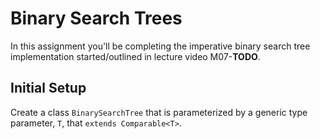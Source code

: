 # Binary Search Trees

In this assignment you'll be completing the imperative binary search tree implementation started/outlined in lecture video M07-**TODO**.

## Initial Setup

Create a class `BinarySearchTree` that is parameterized by a generic type parameter, `T`, that `extends Comparable<T>`. 
